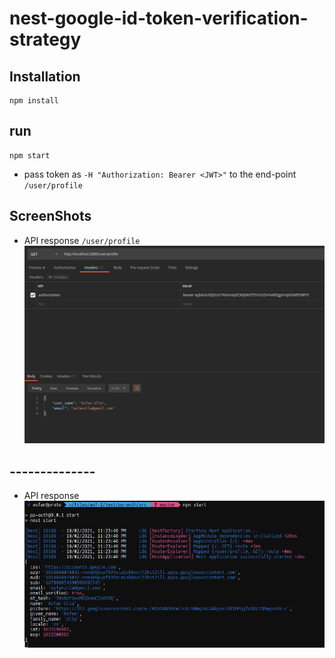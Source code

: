# nest-google-id-token-verification-strategy

## Installation
```
npm install
```
## run
```
npm start
```

- pass token as ```-H "Authorization: Bearer <JWT>"``` to the end-point ```/user/profile```

## ScreenShots
  
- API response ```/user/profile```
![api_response](https://github.com/AsfanUlla/nest-google-id-token-verification-strategy/blob/master/result/1.png)
  
## --------------

- API response 
![token_payload](https://github.com/AsfanUlla/nest-google-id-token-verification-strategy/blob/master/result/2.png)
